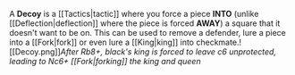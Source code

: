 A **Decoy** is a [[Tactics|tactic]] where you force a piece **INTO** (unlike [[Deflection|deflection]] where the piece is forced **AWAY**) a square that it doesn't want to be on. This can be used to remove a defender, lure a piece into a [[Fork|fork]] or even lure a [[King|king]] into checkmate.![[Decoy.png]]*After Rb8+, black's king is forced to leave c6 unprotected, leading to Nc6+ [[Fork|forking]] the king and queen*